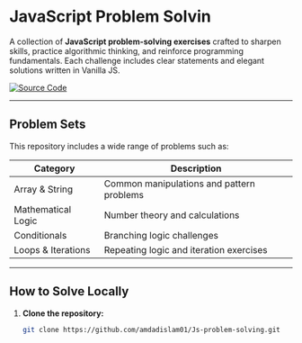 #  JavaScript Problem Solvin

A collection of **JavaScript problem-solving exercises** crafted to sharpen skills, practice algorithmic thinking, and reinforce programming fundamentals. Each challenge includes clear statements and elegant solutions written in Vanilla JS.

[![Source Code](https://img.shields.io/badge/💻_Source_Code-181717?style=for-the-badge&logo=github&logoColor=white)](https://github.com/amdadislam01/Js-problem-solving)

---

##  Problem Sets

This repository includes a wide range of problems such as:

| Category            | Description                                |
|---------------------|--------------------------------------------|
| Array & String      | Common manipulations and pattern problems  |
| Mathematical Logic  | Number theory and calculations              |
| Conditionals        | Branching logic challenges                  |
| Loops & Iterations  | Repeating logic and iteration exercises     |



---

##  How to Solve Locally

1. **Clone the repository:**
   ```bash
   git clone https://github.com/amdadislam01/Js-problem-solving.git
